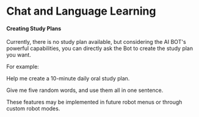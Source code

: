 # Chat and Language Learning

#### Creating Study Plans

Currently, there is no study plan available, but considering the AI BOT's powerful capabilities, you can directly ask the Bot to create the study plan you want.

For example:

Help me create a 10-minute daily oral study plan.

Give me five random words, and use them all in one sentence.

These features may be implemented in future robot menus or through custom robot modes.